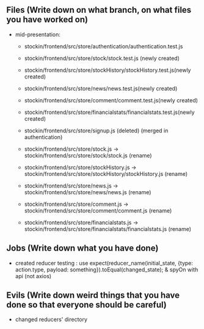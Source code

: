 ## Files (Write down on what branch, on what files you have worked on)
- mid-presentation:
  
  - stockin/frontend/src/store/authentication/authentication.test.js
  - stockin/frontend/src/store/stock/stock.test.js (newly created)
  - stockin/frontend/src/store/stockHistory/stockHistory.test.js(newly created)
  - stockin/frontend/src/store/news/news.test.js(newly created)
  - stockin/frontend/src/store/comment/comment.test.js(newly created)
  - stockin/frontend/src/store/financialstats/financialstats.test.js(newly created)
  
  - stockin/frontend/src/store/signup.js (deleted) (merged in authentication)

  - stockin/frontend/src/store/stock.js -> stockin/frontend/src/store/stock/stock.js (rename)
  - stockin/frontend/src/store/stockHistory.js -> stockin/frontend/src/store/stockHistory/stockHistory.js (rename)
  - stockin/frontend/src/store/news.js -> stockin/frontend/src/store/news/news.js (rename)
  - stockin/frontend/src/store/comment.js -> stockin/frontend/src/store/comment/comment.js (rename)
  - stockin/frontend/src/store/financialstats.js -> stockin/frontend/src/store/financialstats/financialstats.js (rename)



## Jobs (Write down what you have done)
- created reducer testing : use expect(reducer_name(initial_state, {type: action.type, payload: something}).toEqual(changed_state); & spyOn with api (not axios)


## Evils (Write down weird things that you have done so that everyone should be careful)
- changed reducers' directory
